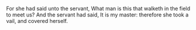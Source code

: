 For she had said unto the servant, What man is this that walketh in the field to meet us? And the servant had said, It is my master: therefore she took a vail, and covered herself.
